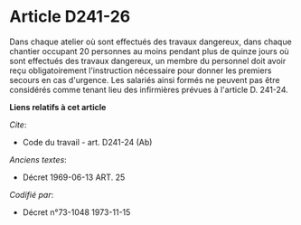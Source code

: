 # Article D241-26

Dans chaque atelier où sont effectués des travaux dangereux, dans chaque chantier occupant 20 personnes au moins pendant plus
de quinze jours où sont effectués des travaux dangereux, un membre du personnel doit avoir reçu obligatoirement l'instruction
nécessaire pour donner les premiers secours en cas d'urgence. Les salariés ainsi formés ne peuvent pas être considérés comme
tenant lieu des infirmières prévues à l'article D. 241-24.

**Liens relatifs à cet article**

_Cite_:

  - Code du travail - art. D241-24 (Ab)

_Anciens textes_:

  - Décret  1969-06-13 ART. 25

_Codifié par_:

  - Décret n°73-1048 1973-11-15

